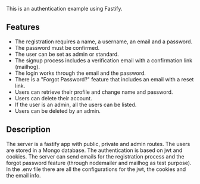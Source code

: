 This is an authentication example using Fastify.

## Features

- The registration requires a name, a username, an email and a password.
- The password must be confirmed.
- The user can be set as admin or standard.
- The signup process includes a verification email with a confirmation link (mailhog).
- The login works through the email and the password.
- There is a "Forgot Password?" feature that includes an email with a reset link.
- Users can retrieve their profile and change name and password.
- Users can delete their account.
- If the user is an admin, all the users can be listed.
- Users can be deleted by an admin.

## Description

The server is a fastify app with public, private and admin routes. The users are stored in a Mongo database. The authentication is based on jwt and cookies. The server can send emails for the registration process and the forgot password feature (through nodemailer and mailhog as test purpose). In the .env file there are all the configurations for the jwt, the cookies and the email info.
